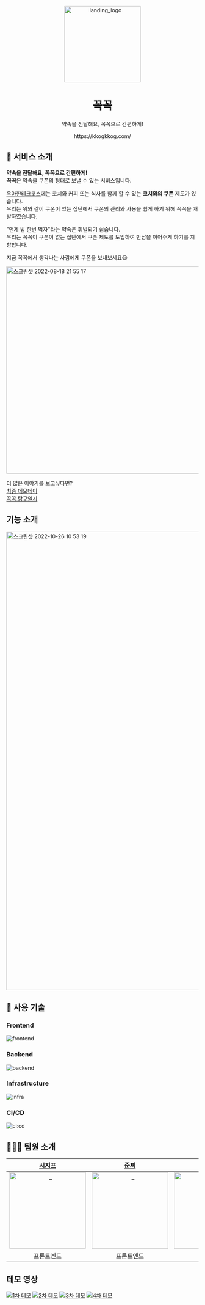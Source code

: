 <p align="middle"><img width="200" alt="landing_logo" src="https://user-images.githubusercontent.com/76774809/185396542-5f13e121-2fc9-472f-80c5-8ceb90e76844.PNG">
</p>
<h1 align="middle">꼭꼭</h1>
<p align="middle">약속을 전달해요, 꼭꼭으로 간편하게!</p>
<p align="middle">https://kkogkkog.com/</p>

## 🥇 서비스 소개
**약속을 전달해요, 꼭꼭으로 간편하게!**  
**꼭꼭**은 약속을 쿠폰의 형태로 보낼 수 있는 서비스입니다.

[우아한테크코스](https://github.com/woowacourse)에는 코치와 커피 또는 식사를 함께 할 수 있는 **코치와의 쿠폰** 제도가 있습니다.  
우리는 위와 같이 쿠폰이 있는 집단에서 쿠폰의 관리와 사용을 쉽게 하기 위해 꼭꼭을 개발하였습니다.

"언제 밥 한번 먹자"라는 약속은 휘발되기 쉽습니다.  
우리는 꼭꼭이 쿠폰이 없는 집단에서 쿠폰 제도를 도입하여 만남을 이어주게 하기를 지향합니다.

지금 꼭꼭에서 생각나는 사람에게 쿠폰을 보내보세요😃

<img width="543" alt="스크린샷 2022-08-18 21 55 17" src="https://user-images.githubusercontent.com/76774809/185399941-57c83d9c-6605-4aef-9ccd-ca7b28da6be5.png">

더 많은 이야기를 보고싶다면?  
[최종 데모데이](https://sites.google.com/woowahan.com/woowacourse-demo-4th/프로젝트/꼭꼭)  
[꼭꼭 탐구일지](https://github.com/woowacourse-teams/2022-kkogkkog/wiki/%EA%BC%AD%EA%BC%AD%EC%9D%98-%ED%83%90%EA%B5%AC%EC%9D%BC%EC%A7%80)  

## 기능 소개
<img width="1201" alt="스크린샷 2022-10-26 10 53 19" src="https://user-images.githubusercontent.com/76774809/197916634-5ae11239-d07e-4d20-9fdd-00913bcb5ae0.png">  

## 🎯 사용 기술

### Frontend
![frontend](https://user-images.githubusercontent.com/76774809/197915536-fbc8726e-2093-47ba-9cb0-c76b671accb1.png)

### Backend
![backend](https://user-images.githubusercontent.com/76774809/197915562-d62457b8-1b92-4122-9ff6-2222b0ccca48.png)

### Infrastructure
![infra](https://user-images.githubusercontent.com/76774809/197915578-2ef286c5-1cdb-4787-8a7a-67f341b84f9b.png)

### CI/CD
![ci:cd](https://user-images.githubusercontent.com/76774809/197916408-938508b9-5273-4b21-b4d3-874079a590d9.png)

## 🧑🏻‍💻 팀원 소개

|            [시지프](https://github.com/euijinkk)             |            [준찌](https://github.com/juunzzi)             |             [아서](https://github.com/Hyunta)             |             [정](https://github.com/bugoverdose)             |              [루키](https://github.com/Wishoon)               |             [레오](https://github.com/DWL21)
| :----------------------------------------------------------: | :----------------------------------------------------------: | :----------------------------------------------------------: | :----------------------------------------------------------: | :----------------------------------------------------------: | :----------------------------------------------------------:
| <img src="https://avatars.githubusercontent.com/u/24906022?v=4" width=200px alt="_"/> | <img src="https://avatars.githubusercontent.com/u/78349600?v=4" width=200px alt="_"/> | <img src="https://avatars.githubusercontent.com/u/75936123?v=4" width=200px alt="_"/> | <img src="https://avatars.githubusercontent.com/u/73531614?v=4" width=200px alt="_"> | <img src="https://avatars.githubusercontent.com/u/48710213?v=4" width=200px alt="_"> | <img src="https://avatars.githubusercontent.com/u/76774809?v=4" width=200px alt="_">
|                          프론트엔드                         |                          프론트엔드                         |                           백엔드                           |                           백엔드                           |                           백엔드                           |                           백엔드                   

## 데모 영상
[![1차 데모](http://img.youtube.com/vi/AD5pNHNMyrA/0.jpg)](https://youtu.be/AD5pNHNMyrA)
[![2차 데모](http://img.youtube.com/vi/QVOQI4lYX6Y/0.jpg)](https://youtu.be/QVOQI4lYX6Y)
[![3차 데모](http://img.youtube.com/vi/N5IB9lCsjbI/0.jpg)](https://youtu.be/N5IB9lCsjbI)
[![4차 데모](http://img.youtube.com/vi/6jtsyPbm8CM/0.jpg)](https://youtu.be/6jtsyPbm8CM)
